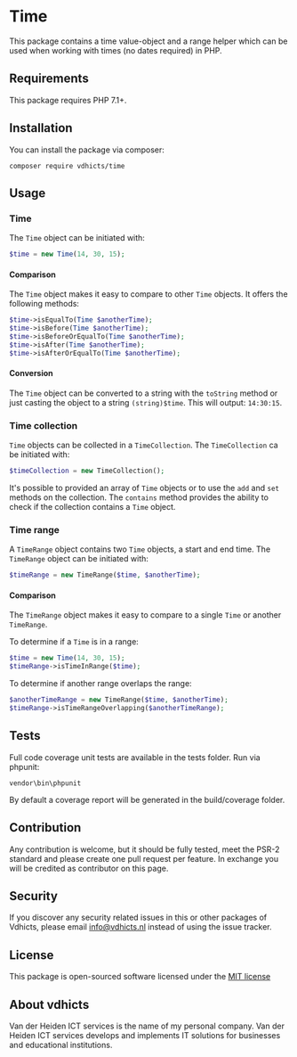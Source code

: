# Time

This package contains a time value-object and a range helper which can be used when working with times (no dates 
required) in PHP.

## Requirements

This package requires PHP 7.1+.

## Installation

You can install the package via composer:

`composer require vdhicts/time`

## Usage

### Time

The `Time` object can be initiated with:

```php
$time = new Time(14, 30, 15);
```

#### Comparison

The `Time` object makes it easy to compare to other `Time` objects. It offers the following methods:

```php
$time->isEqualTo(Time $anotherTime);
$time->isBefore(Time $anotherTime);
$time->isBeforeOrEqualTo(Time $anotherTime);
$time->isAfter(Time $anotherTime);
$time->isAfterOrEqualTo(Time $anotherTime);
```

#### Conversion

The `Time` object can be converted to a string with the `toString` method or just casting the object to a 
string `(string)$time`. This will output: `14:30:15`.

### Time collection

`Time` objects can be collected in a `TimeCollection`. The `TimeCollection` ca be initiated with:

```php
$timeCollection = new TimeCollection();
```

It's possible to provided an array of `Time` objects or to use the `add` and `set` methods on the collection. The 
`contains` method provides the ability to check if the collection contains a `Time` object. 

### Time range

A `TimeRange` object contains two `Time` objects, a start and end time. The `TimeRange` object can be initiated with:

```php
$timeRange = new TimeRange($time, $anotherTime);
```

#### Comparison

The `TimeRange` object makes it easy to compare to a single `Time` or another `TimeRange`. 

To determine if a `Time` is in a range:

```php
$time = new Time(14, 30, 15);
$timeRange->isTimeInRange($time);
```

To determine if another range overlaps the range:

```php
$anotherTimeRange = new TimeRange($time, $anotherTime);
$timeRange->isTimeRangeOverlapping($anotherTimeRange);
```

## Tests

Full code coverage unit tests are available in the tests folder. Run via phpunit:

`vendor\bin\phpunit` 

By default a coverage report will be generated in the build/coverage folder.

## Contribution

Any contribution is welcome, but it should be fully tested, meet the PSR-2 standard and please create one pull request 
per feature. In exchange you will be credited as contributor on this page.

## Security

If you discover any security related issues in this or other packages of Vdhicts, please email info@vdhicts.nl instead
of using the issue tracker.

## License

This package is open-sourced software licensed under the [MIT license](http://opensource.org/licenses/MIT)

## About vdhicts

Van der Heiden ICT services is the name of my personal company. Van der Heiden ICT services develops and implements IT 
solutions for businesses and educational institutions.
